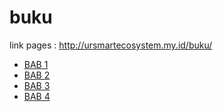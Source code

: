 # buku

link pages : http://ursmartecosystem.my.id/buku/

- [BAB 1](https://ursmartecosystem.my.id/buku/bab1/)
- [BAB 2](https://ursmartecosystem.my.id/buku/bab2/)
- [BAB 3](https://ursmartecosystem.my.id/buku/bab3/)
- [BAB 4](https://ursmartecosystem.my.id/buku/bab4/)
